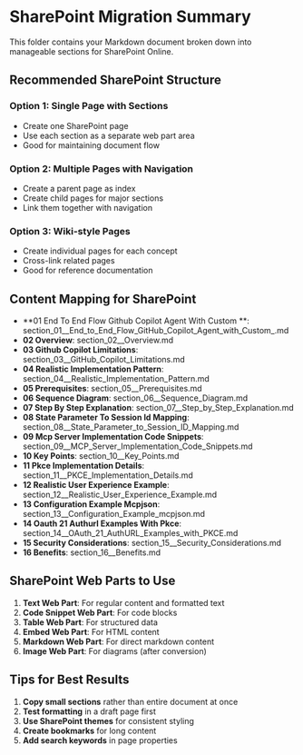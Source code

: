 # SharePoint Migration Summary

This folder contains your Markdown document broken down into manageable sections for SharePoint Online.

## Recommended SharePoint Structure

### Option 1: Single Page with Sections
- Create one SharePoint page
- Use each section as a separate web part area
- Good for maintaining document flow

### Option 2: Multiple Pages with Navigation
- Create a parent page as index
- Create child pages for major sections
- Link them together with navigation

### Option 3: Wiki-style Pages
- Create individual pages for each concept
- Cross-link related pages
- Good for reference documentation

## Content Mapping for SharePoint

- **01  End To End Flow Github Copilot Agent With Custom **: section_01__End_to_End_Flow_GitHub_Copilot_Agent_with_Custom_.md
- **02  Overview**: section_02__Overview.md
- **03  Github Copilot Limitations**: section_03__GitHub_Copilot_Limitations.md
- **04  Realistic Implementation Pattern**: section_04__Realistic_Implementation_Pattern.md
- **05  Prerequisites**: section_05__Prerequisites.md
- **06  Sequence Diagram**: section_06__Sequence_Diagram.md
- **07  Step By Step Explanation**: section_07__Step_by_Step_Explanation.md
- **08  State Parameter To Session Id Mapping**: section_08__State_Parameter_to_Session_ID_Mapping.md
- **09  Mcp Server Implementation Code Snippets**: section_09__MCP_Server_Implementation_Code_Snippets.md
- **10  Key Points**: section_10__Key_Points.md
- **11  Pkce Implementation Details**: section_11__PKCE_Implementation_Details.md
- **12  Realistic User Experience Example**: section_12__Realistic_User_Experience_Example.md
- **13  Configuration Example Mcpjson**: section_13__Configuration_Example_mcpjson.md
- **14  Oauth 21 Authurl Examples With Pkce**: section_14__OAuth_21_AuthURL_Examples_with_PKCE.md
- **15  Security Considerations**: section_15__Security_Considerations.md
- **16  Benefits**: section_16__Benefits.md

## SharePoint Web Parts to Use

1. **Text Web Part**: For regular content and formatted text
2. **Code Snippet Web Part**: For code blocks
3. **Table Web Part**: For structured data
4. **Embed Web Part**: For HTML content
5. **Markdown Web Part**: For direct markdown content
6. **Image Web Part**: For diagrams (after conversion)

## Tips for Best Results

1. **Copy small sections** rather than entire document at once
2. **Test formatting** in a draft page first
3. **Use SharePoint themes** for consistent styling
4. **Create bookmarks** for long content
5. **Add search keywords** in page properties
